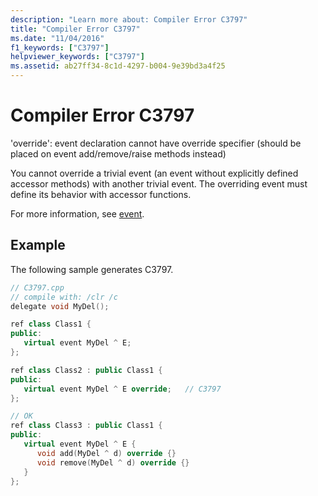 ```yaml
---
description: "Learn more about: Compiler Error C3797"
title: "Compiler Error C3797"
ms.date: "11/04/2016"
f1_keywords: ["C3797"]
helpviewer_keywords: ["C3797"]
ms.assetid: ab27ff34-8c1d-4297-b004-9e39bd3a4f25
---
```

# Compiler Error C3797

'override': event declaration cannot have override specifier (should be placed on event add/remove/raise methods instead)

You cannot override a trivial event (an event without explicitly defined accessor methods) with another trivial event. The overriding event must define its behavior with accessor functions.

For more information, see [event](../../extensions/event-cpp-component-extensions.md).

## Example

The following sample generates C3797.

```cpp
// C3797.cpp
// compile with: /clr /c
delegate void MyDel();

ref class Class1 {
public:
   virtual event MyDel ^ E;
};

ref class Class2 : public Class1 {
public:
   virtual event MyDel ^ E override;   // C3797
};

// OK
ref class Class3 : public Class1 {
public:
   virtual event MyDel ^ E {
      void add(MyDel ^ d) override {}
      void remove(MyDel ^ d) override {}
   }
};
```
